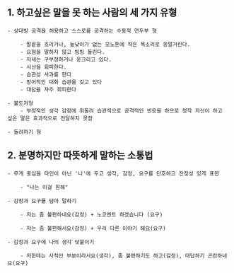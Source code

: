 ## 1. 하고싶은 말을 못 하는 사람의 세 가지 유형

    - 상대방 공격을 허용하고 스스로를 공격하는 수동적 연두부 형
    
        - 말끝을 흐리거나, 높낮이가 없는 모노톤에 작은 목소리로 웅얼거린다.
        - 요점을 말하지 않고 빙빙 돌린다.
        - 자세는 구부정하거나 웅크리고 있다.
        - 시선을 회피한다.
        - 습관성 사과를 한다
        - 방어적인 대화 습관을 갖고 있다
        - 대답을 자주 회피한다

    - 불도저형
        - 부정적인 생각 감정에 휘둘려 습관적으로 공격적인 반응을 하므로 정작 자신이 하고 싶은 말은 효과적으로 전달하지 못함

    - 돌려까기 형

## 2. 분명하지만 따뜻하게 말하는 소통법

    - 무게 중심을 타인이 아닌 '나'에 두고 생각, 감정, 요구를 단호하고 진정성 있게 표현

        - "나는 이걸 원해"

    - 감정과 요구를 담아 말하기

        - 저는 좀 불편하네요(감정) + 노코멘트 하겠습니다 (요구)

        - 저는 좀 불편해서요(감정) + 우리 다른 이야기 해요(요구)

    - 감정과 요구에 나의 생각 덧붙이기

        - 저한테는 사적인 부분이라서요(생각), 좀 불편하기도 하고(감정), 대답하기 곤란하네요(요구)